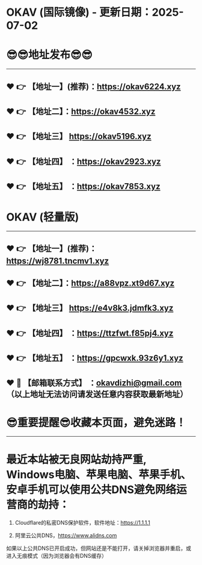 # OKAV (国际镜像) - 更新日期：2025-07-02
:sunglasses::sunglasses:地址发布:sunglasses::sunglasses:
==
------
:heart: :point_right: 【地址一】(推荐)：https://okav6224.xyz
------
:heart: :point_right: 【地址二】：https://okav4532.xyz
------
:heart: :point_right: 【地址三】 https://okav5196.xyz
-----
:heart: :point_right: 【地址四】 ：https://okav2923.xyz
------
:heart: :point_right: 【地址五】 ：https://okav7853.xyz
------
# OKAV (轻量版)
------
:heart: :point_right: 【地址一】(推荐)：https://wj8781.tncmv1.xyz
------
:heart: :point_right: 【地址二】：https://a88vpz.xt9d67.xyz
------
:heart: :point_right: 【地址三】 https://e4v8k3.jdmfk3.xyz
-----
:heart: :point_right: 【地址四】 ：https://ttzfwt.f85pj4.xyz
------
:heart: :point_right: 【地址五】 ：https://gpcwxk.93z6y1.xyz
------------
:heart: :e-mail: 【邮箱联系方式】 ：okavdizhi@gmail.com （以上地址无法访问请发送任意内容获取最新地址）
------
:sunglasses:重要提醒:sunglasses:收藏本页面，避免迷路！
==
------
最近本站被无良网站劫持严重, Windows电脑、苹果电脑、苹果手机、安卓手机可以使用公共DNS避免网络运营商的劫持：
==

1. Cloudflare的私密DNS保护软件，软件地址：https://1.1.1.1

2. 阿里云公共DNS，https://www.alidns.com

如果以上公共DNS已开启成功，但网站还是不能打开，请关掉浏览器并重启，或进入无痕模式（因为浏览器会有DNS缓存）
